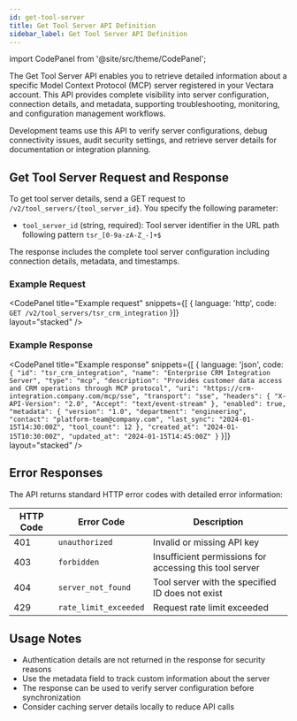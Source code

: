 ```yaml
---
id: get-tool-server
title: Get Tool Server API Definition
sidebar_label: Get Tool Server API Definition
---
```


import CodePanel from '@site/src/theme/CodePanel';

The Get Tool Server API enables you to retrieve detailed information about a specific Model Context Protocol (MCP) server registered in your Vectara account. This API provides complete visibility into server configuration, connection details, and metadata, supporting troubleshooting, monitoring, and configuration management workflows.

Development teams use this API to verify server configurations, debug connectivity issues, audit security settings, and retrieve server details for documentation or integration planning.

## Get Tool Server Request and Response

To get tool server details, send a GET request to `/v2/tool_servers/{tool_server_id}`. You specify the following parameter:

- `tool_server_id` (string, required): Tool server identifier in the URL path following pattern `tsr_[0-9a-zA-Z_-]+$`

The response includes the complete tool server configuration including connection details, metadata, and timestamps.

### Example Request

<CodePanel
  title="Example request"
  snippets={[
    {
      language: 'http',
      code: `GET /v2/tool_servers/tsr_crm_integration`
    }]}  
  layout="stacked"
/>

### Example Response

<CodePanel
  title="Example response"
  snippets={[
    {
      language: 'json',
      code: `{
  "id": "tsr_crm_integration",
  "name": "Enterprise CRM Integration Server",
  "type": "mcp",
  "description": "Provides customer data access and CRM operations through MCP protocol",
  "uri": "https://crm-integration.company.com/mcp/sse",
  "transport": "sse",
  "headers": {
    "X-API-Version": "2.0",
    "Accept": "text/event-stream"
  },
  "enabled": true,
  "metadata": {
    "version": "1.0",
    "department": "engineering",
    "contact": "platform-team@company.com",
    "last_sync": "2024-01-15T14:30:00Z",
    "tool_count": 12
  },
  "created_at": "2024-01-15T10:30:00Z",
  "updated_at": "2024-01-15T14:45:00Z"
}`
    }]}  
  layout="stacked"
/>

## Error Responses

The API returns standard HTTP error codes with detailed error information:

| HTTP Code | Error Code | Description |
|-----------|------------|-------------|
| 401 | `unauthorized` | Invalid or missing API key |
| 403 | `forbidden` | Insufficient permissions for accessing this tool server |
| 404 | `server_not_found` | Tool server with the specified ID does not exist |
| 429 | `rate_limit_exceeded` | Request rate limit exceeded |

## Usage Notes

- Authentication details are not returned in the response for security reasons
- Use the metadata field to track custom information about the server
- The response can be used to verify server configuration before synchronization
- Consider caching server details locally to reduce API calls